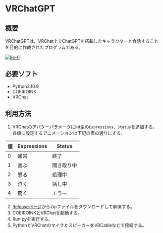 # VRChatGPT
## 概要
VRChatGPTは、VRChat上でChatGPTを搭載したキャラクターと会話することを目的に作成されたプログラムである。

[![ko-fi](https://ko-fi.com/img/githubbutton_sm.svg)](https://ko-fi.com/R6R1JO9VX)

## 必要ソフト
- Python3.10.9
- COEIROINK
- VRChat

## 利用方法
1. VRChatのアバターパラメータにint型の`Expressions`、`Status`を追加する。各値に設定するアニメーションは下記の表の通りにする。

| 値 | Expressions | Status |
| ---- | ----| ----|
| 0 | 通常 | 終了 |
| 1 | 喜ぶ | 聞き取り中 |
| 2 | 怒る | 処理中 |
| 3 | 泣く | 話し中 |
| 4 | 驚く | エラー |
2. [Releaseページ](https://github.com/Yuchi-Games/VRChatGPT/releases)からZipファイルをダウンロードして解凍する。
3. COEIROINKとVRChatを起動する。
4. Run.pyを実行する。
5. PythonとVRChatのマイクとスピーカーをVBCableなどで接続する。
